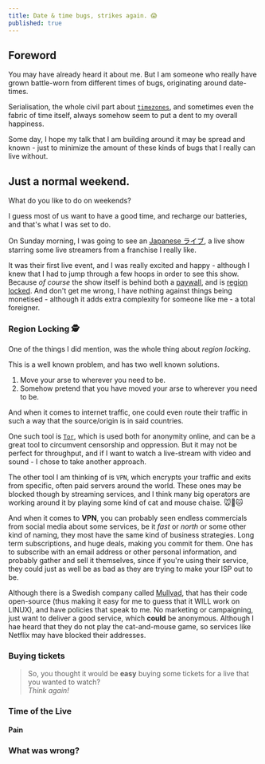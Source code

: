 ```yaml
---
title: Date & time bugs, strikes again. 😱
published: true
---
```


## Foreword

You may have already heard it about me.
But I am someone who really have grown battle-worn from different times of bugs, originating around date-times.

Serialisation, the whole civil part about [`timezones`](https://en.wikipedia.org/wiki/Time_zone),
and sometimes even the fabric of time itself, always somehow seem to put a dent to my overall happiness.

Some day, I hope my talk that I am building around it may be spread and known - just to minimize the amount of these kinds of bugs that I really can live without.

## Just a normal weekend.

What do you like to do on weekends?

I guess most of us want to have a good time, and recharge our batteries, and that's what I was set to do.

On Sunday morning, I was going to see an [Japanese ライブ](https://en.wiktionary.org/wiki/%E3%83%A9%E3%82%A4%E3%83%96), a live show starring some live streamers from a franchise I really like.

It was their first live event, and I was really excited and happy - although I knew that I had to jump through a few hoops in order to see this show.
Because _of course_ the show itself is behind both a <u>paywall</u>, and is <u>region locked</u>.
And don't get me wrong, I have nothing against things being monetised - although it adds extra complexity for someone like me - a total foreigner.

### Region Locking 🕵️

One of the things I did mention, was the whole thing about _region locking_.

This is a well known problem, and has two well known solutions.

1) Move your arse to wherever you need to be.
2) Somehow pretend that you have moved your arse to wherever you need to be.

And when it comes to internet traffic, one could even route their traffic in such a way that the source/origin is in said countries.

One such tool is [`Tor`](https://en.wikipedia.org/wiki/Tor_(network)), which is used both for anonymity online, and can be a great tool to circumvent censorship and oppression.
But it may not be perfect for throughput, and if I want to watch a live-stream with video and sound - I chose to take another approach.

The other tool I am thinking of is `VPN`, which encrypts your traffic and exits from specific, often paid servers around the world.
These ones may be blocked though by streaming services, and I think many big operators are working around it by playing some kind of cat and mouse chaise. 🐭💨🐱

And when it comes to __VPN__, you can probably seen endless commercials from social media about some services, be it _fast_ or _north_ or some other kind of naming, they most have the same kind of business strategies.
Long term subscriptions, and huge deals, making you commit for them. One has to subscribe with an email address or other personal information, and probably gather and sell it themselves, since if you're using their service, they could just as well be as bad as they are trying to make your ISP out to be.

Although there is a Swedish company called [Mullvad](https://mullvad.net/), that has their code open-source (thus making it easy for me to guess that it WILL work on LINUX), and have policies that speak to me.
No marketing or campaigning, just want to deliver a good service, which __could__ be anonymous. Although I hae heard that they do not play the cat-and-mouse game, so services like Netflix may have blocked their addresses.

### Buying tickets

> So, you thought it would be __easy__ buying some tickets for a live that you wanted to watch?  
> _Think again!_



### Time of the Live

#### Pain

### What was wrong?


